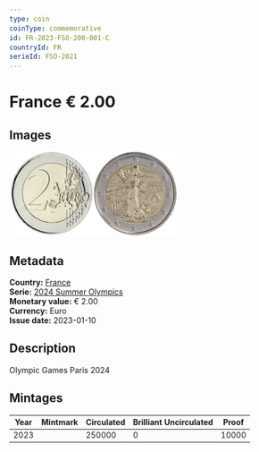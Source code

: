 ```yaml
---
type: coin
coinType: commemorative
id: FR-2023-FSO-200-001-C
countryId: FR
serieId: FSO-2021
---
```


# France € 2.00

## Images

<img src="../../Images/common-2007-200.webp" height="150" alt="Front image"><img src="Images/FR-2023-200-001.webp" height="150" alt="Back image">

## Metadata

**Country:** [France](../../Countries/France/index.md)\
**Serie:** [2024 Summer Olympics](index.md)\
**Monetary value:** € 2.00\
**Currency:** Euro\
**Issue date:** 2023-01-10

## Description
Olympic Games Paris 2024

## Mintages

| Year | Mintmark | Circulated | Brilliant Uncirculated | Proof |
| ---- | -------- | ---------- | ---------------------- | ----- |
| 2023 |          | 250000     | 0                      | 10000 |
